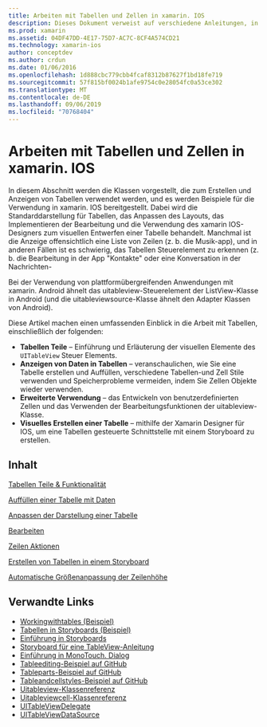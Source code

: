 ```yaml
---
title: Arbeiten mit Tabellen und Zellen in xamarin. IOS
description: Dieses Dokument verweist auf verschiedene Anleitungen, in denen beschrieben wird, wie Daten mit dem uitableview-Steuerelement in einer xamarin. IOS-App angezeigt werden.
ms.prod: xamarin
ms.assetid: 04DF47DD-4E17-75D7-AC7C-8CF4A574CD21
ms.technology: xamarin-ios
author: conceptdev
ms.author: crdun
ms.date: 01/06/2016
ms.openlocfilehash: 1d888cbc779cbb4fcaf8312b87627f1bd18fe719
ms.sourcegitcommit: 57f815bf0024b1afe9754c0e28054fc0a53ce302
ms.translationtype: MT
ms.contentlocale: de-DE
ms.lasthandoff: 09/06/2019
ms.locfileid: "70768404"
---
```

# <a name="working-with-tables-and-cells-in-xamarinios"></a>Arbeiten mit Tabellen und Zellen in xamarin. IOS

In diesem Abschnitt werden die Klassen vorgestellt, die zum Erstellen und Anzeigen von Tabellen verwendet werden, und es werden Beispiele für die Verwendung in xamarin. IOS bereitgestellt. Dabei wird die Standarddarstellung für Tabellen, das Anpassen des Layouts, das Implementieren der Bearbeitung und die Verwendung des xamarin IOS-Designers zum visuellen Entwerfen einer Tabelle behandelt. Manchmal ist die Anzeige offensichtlich eine Liste von Zeilen (z. b. die Musik-app), und in anderen Fällen ist es schwierig, das Tabellen Steuerelement zu erkennen (z. b. die Bearbeitung in der App "Kontakte" oder eine Konversation in der Nachrichten-

Bei der Verwendung von plattformübergreifenden Anwendungen mit xamarin. Android ähnelt das uitableview-Steuerelement der ListView-Klasse in Android (und die uitableviewsource-Klasse ähnelt den Adapter Klassen von Android).

Diese Artikel machen einen umfassenden Einblick in die Arbeit mit Tabellen, einschließlich der folgenden:

- **Tabellen Teile** – Einführung und Erläuterung der visuellen Elemente des `UITableView` Steuer Elements. 
- **Anzeigen von Daten in Tabellen** – veranschaulichen, wie Sie eine Tabelle erstellen und Auffüllen, verschiedene Tabellen-und Zell Stile verwenden und Speicherprobleme vermeiden, indem Sie Zellen Objekte wieder verwenden. 
- **Erweiterte Verwendung** – das Entwickeln von benutzerdefinierten Zellen und das Verwenden der Bearbeitungsfunktionen der uitableview-Klasse. 
- **Visuelles Erstellen einer Tabelle** – mithilfe der Xamarin Designer für IOS, um eine Tabellen gesteuerte Schnittstelle mit einem Storyboard zu erstellen. 

## <a name="contents"></a>Inhalt

 [Tabellen Teile &amp; Funktionalität](~/ios/user-interface/controls/tables/table-parts-and-functionality.md)

 [Auffüllen einer Tabelle mit Daten](~/ios/user-interface/controls/tables/populating-a-table-with-data.md)

 [Anpassen der Darstellung einer Tabelle](~/ios/user-interface/controls/tables/customizing-table-appearance.md)

 [Bearbeiten](~/ios/user-interface/controls/tables/editing.md)

 [Zeilen Aktionen](~/ios/user-interface/controls/tables/row-action.md)

 [Erstellen von Tabellen in einem Storyboard](~/ios/user-interface/controls/tables/creating-tables-in-a-storyboard.md)

 [Automatische Größenanpassung der Zeilenhöhe](~/ios/user-interface/controls/tables/autosizing-row-height.md)

## <a name="related-links"></a>Verwandte Links

- [Workingwithtables (Beispiel)](https://docs.microsoft.com/samples/xamarin/ios-samples/workingwithtables)
- [Tabellen in Storyboards (Beispiel)](https://docs.microsoft.com/samples/xamarin/ios-samples/storyboardtable)
- [Einführung in Storyboards](~/ios/user-interface/storyboards/index.md)
- [Storyboard für eine TableView-Anleitung](https://github.com/xamarin/recipes/tree/master/Recipes/ios/general/storyboard/storyboard_a_tableview)
- [Einführung in MonoTouch. Dialog](~/ios/user-interface/monotouch.dialog/index.md)
- [Tableediting-Beispiel auf GitHub](https://github.com/xamarin/monotouch-samples/tree/master/TableEditing)
- [Tableparts-Beispiel auf GitHub](https://github.com/xamarin/monotouch-samples/tree/master/TableParts)
- [Tableandcellstyles-Beispiel auf GitHub](https://github.com/xamarin/mobile-samples/tree/master/TablesLists)
- [Uitableview-Klassenreferenz](https://developer.apple.com/library/ios/documentation/UIKit/Reference/UITableView_Class/)
- [Uitableviewcell-Klassenreferenz](https://developer.apple.com/library/ios/documentation/UIKit/Reference/UITableViewCell_Class/)
- [UITableViewDelegate](https://developer.apple.com/library/ios/documentation/UIKit/Reference/UITableViewDelegate_Protocol/)
- [UITableViewDataSource](https://developer.apple.com/library/ios/documentation/UIKit/Reference/UITableViewDataSource_Protocol/)
